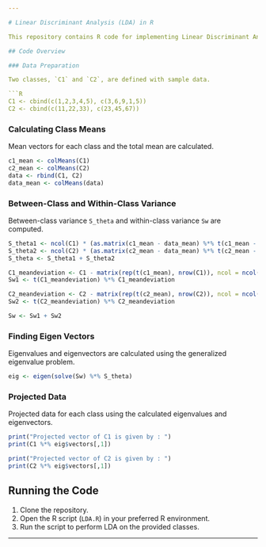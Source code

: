 ```yaml
---

# Linear Discriminant Analysis (LDA) in R

This repository contains R code for implementing Linear Discriminant Analysis (LDA) on two classes, `C1` and `C2`. LDA is a technique used for dimensionality reduction and classification by finding the linear combination of features that best separate different classes.

## Code Overview

### Data Preparation

Two classes, `C1` and `C2`, are defined with sample data. 

```R
C1 <- cbind(c(1,2,3,4,5), c(3,6,9,1,5))
C2 <- cbind(c(11,22,33), c(23,45,67))
```

### Calculating Class Means

Mean vectors for each class and the total mean are calculated.

```R
c1_mean <- colMeans(C1)
c2_mean <- colMeans(C2)
data <- rbind(C1, C2)
data_mean <- colMeans(data)
```

### Between-Class and Within-Class Variance

Between-class variance `S_theta` and within-class variance `Sw` are computed.

```R
S_theta1 <- ncol(C1) * (as.matrix(c1_mean - data_mean) %*% t(c1_mean - data_mean))
S_theta2 <- ncol(C2) * (as.matrix(c2_mean - data_mean) %*% t(c2_mean - data_mean))
S_theta <- S_theta1 + S_theta2

C1_meandeviation <- C1 - matrix(rep(t(c1_mean), nrow(C1)), ncol = ncol(c1_mean), byrow = TRUE)
Sw1 <- t(C1_meandeviation) %*% C1_meandeviation

C2_meandeviation <- C2 - matrix(rep(t(c2_mean), nrow(C2)), ncol = ncol(c2_mean), byrow = TRUE)
Sw2 <- t(C2_meandeviation) %*% C2_meandeviation

Sw <- Sw1 + Sw2
```

### Finding Eigen Vectors

Eigenvalues and eigenvectors are calculated using the generalized eigenvalue problem.

```R
eig <- eigen(solve(Sw) %*% S_theta)
```

### Projected Data

Projected data for each class using the calculated eigenvalues and eigenvectors.

```R
print("Projected vector of C1 is given by : ")
print(C1 %*% eig$vectors[,1])

print("Projected vector of C2 is given by : ")
print(C2 %*% eig$vectors[,1])
```

## Running the Code

1. Clone the repository.
2. Open the R script (`LDA.R`) in your preferred R environment.
3. Run the script to perform LDA on the provided classes.

---
```

